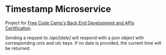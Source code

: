 # Timestamp Microservice

<p> Project for <a href = "https://www.freecodecamp.org/learn/apis-and-microservices/apis-and-microservices-projects/timestamp-microservice">Free Code Camp's Back End Development and APIs Certification</a>.</p>
<p>Sending a request to <i>/api/[date]</i> will respond with a json object with corresponding unix and utc keys. If no date is provided, the current time will be returned.</p>